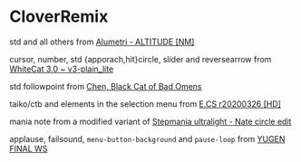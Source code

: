 # CloverRemix

std and all others from [Alumetri - ALTITUDE [NM]](https://osu.ppy.sh/community/forums/topics/1684016)

cursor, number, std {apporach,hit}circle, slider and reversearrow from [WhiteCat 3.0 ~ v3-plain_lite](https://osu.ppy.sh/community/forums/topics/1864774)

std followpoint from [Chen, Black Cat of Bad Omens](https://www.reddit.com/r/OsuSkins/comments/uaiuui/%E6%9D%B1%E6%96%B9project_chen_black_cat_of_bad_omens_animated/)

taiko/ctb and elements in the selection menu from [E.CS r20200326 [HD]](https://osu.ppy.sh/community/forums/topics/864394)

mania note from a modified variant of [Stepmania ultralight - Nate circle edit](http://www.mediafire.com/file/kz99ov5xl4atzf6/Stepmania_ultralight_-_Nate_circle_edit.zip/file)

applause, failsound, `menu-button-background` and `pause-loop` from [YUGEN FINAL WS](https://osu.ppy.sh/community/forums/topics/365036)
